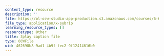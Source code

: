 ```yaml
---
content_type: resource
description: ''
file: https://ol-ocw-studio-app-production.s3.amazonaws.com/courses/6-01sc-introduction-to-electrical-engineering-and-computer-science-i-spring-2011/462698b89ad14b9ffec29f12414616b0_SpS3ud58yTI.srt
file_type: application/x-subrip
learning_resource_types: []
resourcetype: Other
title: 3play caption file
type: OCWFile
uid: 462698b8-9ad1-4b9f-fec2-9f12414616b0
---
```

